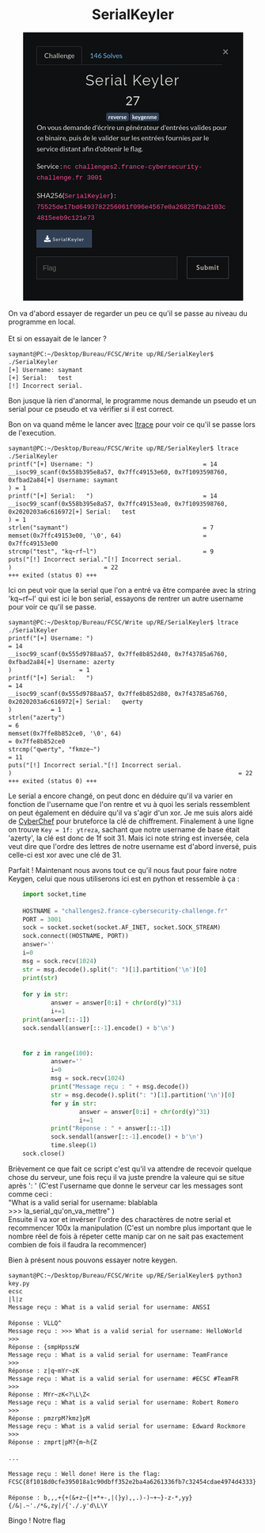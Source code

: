 # <center>SerialKeyler</center>

<center>

![](./SK.png)
</center>

On va d'abord essayer de regarder un peu ce qu'il se passe au niveau du programme en local.
<br>
<br>
Et si on essayait de le lancer ?

    saymant@PC:~/Desktop/Bureau/FCSC/Write up/RE/SerialKeyler$ ./SerialKeyler 
    [+] Username: saymant
    [+] Serial:   test
    [!] Incorrect serial.

Bon jusque là rien d'anormal, le programme nous demande un pseudo et un serial pour ce pseudo et va vérifier si il est correct.

Bon on va quand même le lancer avec [ltrace]('http://man7.org/linux/man-pages/man1/ltrace.1.html') pour voir ce qu'il se passe lors de l'execution.

    saymant@PC:~/Desktop/Bureau/FCSC/Write up/RE/SerialKeyler$ ltrace ./SerialKeyler 
    printf("[+] Username: ")                               = 14
    __isoc99_scanf(0x558b395e8a57, 0x7ffc49153e60, 0x7f1093598760, 0xfbad2a84[+] Username: saymant
    ) = 1
    printf("[+] Serial:   ")                               = 14
    __isoc99_scanf(0x558b395e8a57, 0x7ffc49153ea0, 0x7f1093598760, 0x2020203a6c616972[+] Serial:   test
    ) = 1
    strlen("saymant")                                      = 7
    memset(0x7ffc49153e00, '\0', 64)                       = 0x7ffc49153e00
    strcmp("test", "kq~rf~l")                              = 9
    puts("[!] Incorrect serial."[!] Incorrect serial.
    )                          = 22
    +++ exited (status 0) +++

Ici on peut voir que la serial que l'on a entré va être comparée avec la string 'kq~rf~l' qui est ici le bon serial, essayons de rentrer un autre username pour voir ce qu'il se passe.

    saymant@PC:~/Desktop/Bureau/FCSC/Write up/RE/SerialKeyler$ ltrace ./SerialKeyler 
    printf("[+] Username: ")                                                                     = 14
    __isoc99_scanf(0x555d9788aa57, 0x7ffe8b852d40, 0x7f43785a6760, 0xfbad2a84[+] Username: azerty
    )                   = 1
    printf("[+] Serial:   ")                                                                     = 14
    __isoc99_scanf(0x555d9788aa57, 0x7ffe8b852d80, 0x7f43785a6760, 0x2020203a6c616972[+] Serial:   qwerty
    )           = 1
    strlen("azerty")                                                                             = 6
    memset(0x7ffe8b852ce0, '\0', 64)                                                             = 0x7ffe8b852ce0
    strcmp("qwerty", "fkmze~")                                                                   = 11
    puts("[!] Incorrect serial."[!] Incorrect serial.
    )                                                                = 22
    +++ exited (status 0) +++

Le serial a encore changé, on peut donc en déduire qu'il va varier en fonction de l'username que l'on rentre et vu à quoi les serials ressemblent on peut également en déduire qu'il va s'agir d'un xor. Je me suis alors aidé de [CyberChef]('https://gchq.github.io/CyberChef/') pour bruteforce la clé de chiffrement. Finalement à une ligne on trouve ```Key = 1f: ytreza```, sachant que notre username de base était 'azerty', la clé est donc de 1f soit 31. Mais ici note string est inversée, cela veut dire que l'ordre des lettres de notre username est d'abord inversé, puis celle-ci est xor avec une clé de 31.

Parfait ! Maintenant nous avons tout ce qu'il nous faut pour faire notre Keygen, celui que nous utiliserons ici est en python et ressemble à ça :

```python
    import socket,time

    HOSTNAME = "challenges2.france-cybersecurity-challenge.fr"
    PORT = 3001
    sock = socket.socket(socket.AF_INET, socket.SOCK_STREAM)
    sock.connect((HOSTNAME, PORT))
    answer=''
    i=0
    msg = sock.recv(1024)
    str = msg.decode().split(": ")[1].partition('\n')[0]
    print(str)

    for y in str:
            answer = answer[0:i] + chr(ord(y)^31)
            i+=1
    print(answer[::-1])
    sock.sendall(answer[::-1].encode() + b'\n')


    for z in range(100):
            answer=''
            i=0
            msg = sock.recv(1024)
            print("Message reçu : " + msg.decode())
            str = msg.decode().split(": ")[1].partition('\n')[0]
            for y in str:
                    answer = answer[0:i] + chr(ord(y)^31)
                    i+=1
            print("Réponse : " + answer[::-1])
            sock.sendall(answer[::-1].encode() + b'\n')
            time.sleep(1)
    sock.close() 
```

Brièvement ce que fait ce script c'est qu'il va attendre de recevoir quelque chose du serveur, une fois reçu il va juste prendre la valeure qui se situe après ': ' (C'est l'username que donne le serveur car les messages sont comme ceci : <br>"What is a valid serial for username: blablabla
<br>\>\>> la_serial_qu'on_va_mettre" )
<br>
Ensuite il va xor et invérser l'ordre des charactères de notre serial et recommencer 100x la manipulation (C'est un nombre plus important que le nombre réel de fois à répeter cette manip car on ne sait pas exactement combien de fois il faudra la recommencer)

Bien à présent nous pouvons essayer notre keygen.

    saymant@PC:~/Desktop/Bureau/FCSC/Write up/RE/SerialKeyler$ python3 key.py 
    ecsc
    |l|z
    Message reçu : What is a valid serial for username: ANSSI

    Réponse : VLLQ^
    Message reçu : >>> What is a valid serial for username: HelloWorld
    >>> 
    Réponse : {smpHpsszW
    Message reçu : What is a valid serial for username: TeamFrance
    >>> 
    Réponse : z|q~mYr~zK
    Message reçu : What is a valid serial for username: #ECSC #TeamFR
    >>> 
    Réponse : MYr~zK<?\L\Z<
    Message reçu : What is a valid serial for username: Robert Romero
    >>> 
    Réponse : pmzrpM?kmz}pM
    Message reçu : What is a valid serial for username: Edward Rockmore
    >>> 
    Réponse : zmprt|pM?{m~h{Z
    
    ...

    Message reçu : Well done! Here is the flag: FCSC{8f1018d0cfe395018a1c90dbff352e2ba4a6261336fb7c32454cdae4974d4333}

    Réponse : b,,,+{+(&+z~{|+*+-,|(}y),,.)-)~+~}-z-*,yy}{/&|.~'./*&,zy|/{'./.y'd\L\Y

Bingo ! Notre flag

